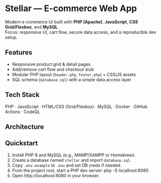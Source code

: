 # Stellar — E-commerce Web App

Modern e-commerce UI built with **PHP (Apache)**, **JavaScript**, **CSS Grid/Flexbox**, and **MySQL**.  
Focus: responsive UI, cart flow, secure data access, and a reproducible dev setup.


## Features
- Responsive product grid & detail pages
- Add/remove cart flow and checkout stub
- Modular PHP layout (`header.php`, `footer.php`) + CSS/JS assets
- SQL schema (`database.sql`) with a simple data access layer

## Tech Stack
PHP · JavaScript · HTML/CSS (Grid/Flexbox) · MySQL · Docker · GitHub Actions · CodeQL

## Architecture

## Quickstart
1. Install PHP 8 and MySQL (e.g., MAMP/XAMPP or Homebrew).
2. Create a database named `stellar` and import `database.sql`.
3. Copy `.env.example` to `.env` and set DB creds if needed.
4. From the project root, start a PHP dev server:
   php -S localhost:8080
5. Open http://localhost:8080 in your browser.
